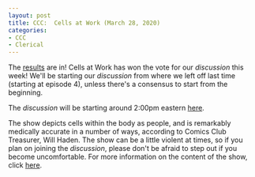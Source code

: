 ```yaml
---
layout: post
title: CCC:  Cells at Work (March 28, 2020)
categories:
- CCC
- Clerical
---
```


The [results](https://docs.google.com/forms/d/e/1FAIpQLScmvgEpcCOq1GRfOKCGinC4WXdnQsU-djZ2tmp1B8n1WD-KzQ/viewanalytics) are in!  Cells at Work has won the vote for our *discussion* this week!  We'll be starting our *discussion* from where we left off last time (starting at episode 4), unless there's a consensus to start from the beginning.

The *discussion* will be starting around 2:00pm eastern [here](https://youtu.be/mEPtDF5elOQ).

The show depicts cells within the body as people, and is remarkably medically accurate in a number of ways, according to Comics Club Treasurer, Will Haden.  The show can be a little violent at times, so if you plan on joining the *discussion*, please don't be afraid to step out if you become uncomfortable.  For more information on the content of the show, click [here](https://www.imdb.com/title/tt8673610/parentalguide?ref_=tt_stry_pg).
